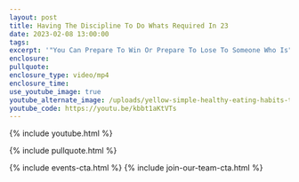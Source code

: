 ```yaml
---
layout: post
title: Having The Discipline To Do Whats Required In 23
date: 2023-02-08 13:00:00
tags:
excerpt: '"You Can Prepare To Win Or Prepare To Lose To Someone Who Is"s'
enclosure:
pullquote:
enclosure_type: video/mp4
enclosure_time:
use_youtube_image: true
youtube_alternate_image: /uploads/yellow-simple-healthy-eating-habits-tips-youtube-thumbnail.png
youtube_code: https://youtu.be/kbbt1aKtVTs
---
```

{% include youtube.html %}

{% include pullquote.html %}

{% include events-cta.html %} {% include join-our-team-cta.html %}